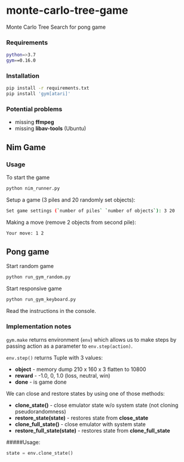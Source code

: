 # monte-carlo-tree-game
Monte Carlo Tree Search for pong game

### Requirements
```bash
python=>3.7
gym==0.16.0
```

### Installation

```bash
pip install -r requirements.txt
pip install 'gym[atari]'
```

### Potential problems
- missing **ffmpeg**
- missing **libav-tools** (Ubuntu)

## Nim Game

### Usage
To start the game
```bash
python nim_runner.py
```

Setup a game (3 piles and 20 randomly set objects):
```bash
Set game settings (`number of piles` `number of objects`): 3 20
```

Making a move (remove 2 objects from second pile):
```bash
Your move: 1 2
```

## Pong game

Start random game
```bash
python run_gym_random.py
```

Start responsive game
```bash
python run_gym_keyboard.py
```

Read the instructions in the console.

### Implementation notes

`gym.make` returns environment (`env`) which allows us to make steps by passing action as a parameter to `env.step(action)`.

`env.step()` returns Tuple with 3 values:
- **object** - memory dump 210 x 160 x 3 flatten to 10800
- **reward** - -1.0, 0, 1.0 (loss, neutral, win)
- **done** - is game done

We can close and restore states by using one of those methods:

- **clone_state()** - close emulator state w/o system state (not cloning pseudorandomness)
- **restore_state(state)** - restores state from **close_state**
- **clone_full_state()** - close emulator with system state
- **restore_full_state(state)** - restores state from **clone_full_state**

#####Usage:
```python
state = env.clone_state()
```